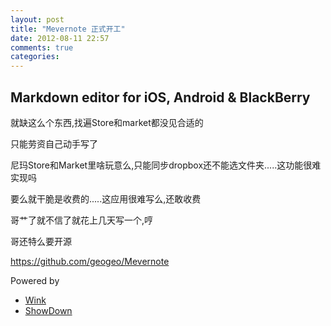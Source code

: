 ```yaml
---
layout: post
title: "Mevernote 正式开工"
date: 2012-08-11 22:57
comments: true
categories: 
---
```


Markdown editor for iOS, Android & BlackBerry
-------

就缺这么个东西,找遍Store和market都没见合适的

只能劳资自己动手写了

尼玛Store和Market里啥玩意么,只能同步dropbox还不能选文件夹.....这功能很难实现吗

要么就干脆是收费的.....这应用很难写么,还敢收费

哥艹了就不信了就花上几天写一个,哼

哥还特么要开源

<https://github.com/geogeo/Mevernote>

Powered by
* [Wink](http://winktoolkit.org)
* [ShowDown](https://github.com/coreyti/showdown)
